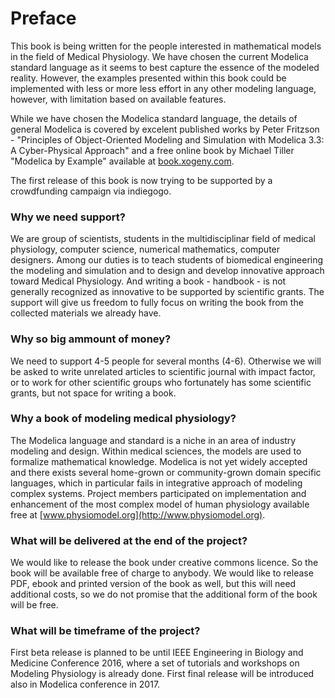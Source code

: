 Preface
=======

This book is being written for the people interested in mathematical models in the field of Medical Physiology. 
We have chosen the current Modelica standard language as it seems to best capture the essence of the modeled reality. However, the examples presented within this book could be implemented with less or more less effort in any other modeling language, however, with limitation based on available features.

While we have chosen the Modelica standard language, the details of general Modelica is covered by excelent published works by Peter Fritzson - "Principles of Object-Oriented Modeling and Simulation with Modelica 3.3: A Cyber-Physical Approach" and a free online book by Michael Tiller "Modelica by Example" available at [book.xogeny.com](http://book.xogeny.com).

The first release of this book is now trying to be supported by a crowdfunding campaign via indiegogo.

### Why we need support?

We are group of scientists, students in the multidisciplinar field of medical physiology, computer science, numerical mathematics, computer designers. Among our duties is to teach students of biomedical engineering the modeling and simulation and to design and develop innovative approach toward Medical Physiology. And writing a book - handbook - is not generally recognized as innovative to be supported by scientific grants. The support will give us freedom to fully focus on writing the book from the collected materials we already have.

### Why so big ammount of money?

We need to support 4-5 people for several months (4-6).  Otherwise we will be asked to write unrelated articles to scientific journal with impact factor, or to work for other scientific groups who fortunately has some scientific grants, but not space for writing a book.

### Why a book of modeling medical physiology?

The Modelica language and standard is a niche in an area of industry modeling and design. Within medical sciences, the models are used to formalize mathematical knowledge. Modelica is not yet widely accepted and there exists several home-grown or community-grown domain specific languages, which in particular fails in integrative approach of modeling complex systems. Project members participated on implementation and enhancement of the most complex model of human physiology available free at [www.physiomodel.org](http://www.physiomodel.org). 

### What will be delivered at the end of the project?

We would like to release the book under creative commons licence. So the book will be available free of charge to anybody. We would like to release PDF, ebook and printed version of the book as well, but this will need additional costs, so we do not promise that the additional form of the book will be free.

### What will be timeframe of the project?

First beta release is planned to be until IEEE Engineering in Biology and Medicine Conference 2016, where a set of tutorials and workshops on Modeling Physiology is already done. First final release will be introduced also in Modelica conference in 2017.


